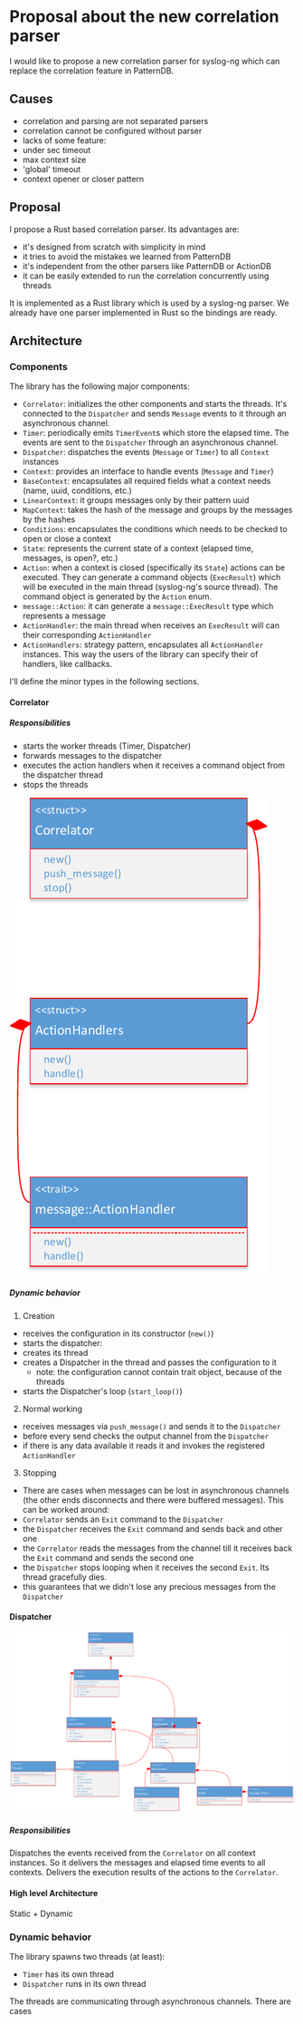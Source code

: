# Proposal about the new correlation parser
I would like to propose a new correlation parser for syslog-ng which can replace
the correlation feature in PatternDB.

## Causes
* correlation and parsing are not separated parsers
* correlation cannot be configured without parser
* lacks of some feature:
 * under sec timeout
 * max context size
 * 'global' timeout
 * context opener or closer pattern

## Proposal
I propose a Rust based correlation parser. Its advantages are:
* it's designed from scratch with simplicity in mind
* it tries to avoid the mistakes we learned from PatternDB
* it's independent from the other parsers like PatternDB or ActionDB
* it can be easily extended to run the correlation concurrently using threads

It is implemented as a Rust library which is used by a syslog-ng parser. We already
have one parser implemented in Rust so the bindings are ready.

## Architecture

### Components
The library has the following major components:
* `Correlator`: initializes the other components and starts the threads. It's connected to the `Dispatcher` and sends `Message` events to it through an asynchronous channel.
* `Timer`: periodically emits `TimerEvent`s which store the elapsed time. The events are sent to the `Dispatcher` through an asynchronous channel.
* `Dispatcher`: dispatches the events (`Message` or `Timer`)  to all `Context` instances
* `Context`: provides an interface to handle events (`Message` and `Timer`)
 * `BaseContext`: encapsulates all required fields what a context needs (name, uuid, conditions, etc.)
 * `LinearContext`: it groups messages only by their pattern uuid
 * `MapContext`: takes the hash of the message and groups by the messages by the hashes
* `Conditions`: encapsulates the conditions which needs to be checked to open or close a context
* `State`: represents the current state of a context (elapsed time, messages, is open?, etc.)
* `Action`: when a context is closed (specifically its `State`) actions can be executed. They can generate a command objects (`ExecResult`) which will be executed in the main thread (syslog-ng's source thread). The command object is generated by the `Action` enum.
 * `message::Action`: it can generate a `message::ExecResult` type which represents a message
* `ActionHandler`: the main thread when receives an `ExecResult` will can their corresponding `ActionHandler`
* `ActionHandlers`: strategy pattern, encapsulates all `ActionHandler` instances. This way the users of the library can specify their of handlers, like callbacks.

I'll define the minor types in the following sections.

#### Correlator

##### Responsibilities
* starts the worker threads (Timer, Dispatcher)
* forwards messages to the dispatcher
* executes the action handlers when it receives a command object from the dispatcher thread
* stops the threads

![class diagram](correlation-1.png)
##### Dynamic behavior
1. Creation
* receives the configuration in its constructor (`new()`)
* starts the dispatcher:
 * creates its thread
 * creates a Dispatcher in the thread and passes the configuration to it
   * note: the configuration cannot contain trait object, because of the threads
 * starts the Dispatcher's loop (`start_loop()`)

2. Normal working
* receives messages via `push_message()` and sends it to the `Dispatcher`
* before every send checks the output channel from the `Dispatcher`
 * if there is any data available it reads it and invokes the registered `ActionHandler`

3. Stopping
* There are cases when messages can be lost in asynchronous channels (the other ends disconnects and there were buffered messages). This can be worked around:
 * `Correlator` sends an `Exit` command to the `Dispatcher`
 * the `Dispatcher` receives the `Exit` command and sends back and other one
 * the `Correlator` reads the messages from the channel till it receives back the `Exit` command and sends the second one
 * the `Dispatcher` stops looping when it receives the second `Exit`. Its thread gracefully dies.
 * this guarantees that we didn't lose any precious messages from the `Dispatcher`

#### Dispatcher
![class diagram](dispatcher-1.png)

##### Responsibilities
Dispatches the events received from the `Correlator` on all context instances. So it delivers the messages and elapsed time events to all contexts. Delivers the execution results of the actions to the `Correlator`.

#### High level Architecture
Static + Dynamic

### Dynamic behavior
The library spawns two threads (at least):
* `Timer` has its own thread
* `Dispatcher` runs in its own thread

The threads are communicating through asynchronous channels. There are cases
